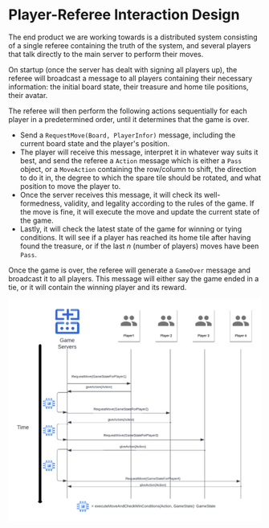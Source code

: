 # Player-Referee Interaction Design

The end product we are working towards is a distributed system consisting of a single referee containing the truth
of the system, and several players that talk directly to the main server to perform their moves.

On startup (once the server has dealt with signing all players up), the referee will broadcast a message to all
players containing their necessary information: the initial board state, their treasure and home tile positions,
their avatar.

The referee will then perform the following actions sequentially for each player in a predetermined order, until it determines that the game is over.
- Send a `RequestMove(Board, PlayerInfor)` message, including the current board state and the player's position.
- The player will receive this message, interpret it in whatever way suits it best, and send the referee a
    `Action` message which is either a `Pass` object, or a `MoveAction` containing the row/column to shift, the direction to do it in, the degree to which the spare tile
    should be rotated, and what position to move the player to.
- Once the server receives this message, it will check its well-formedness, validity, and legality according to the rules 
of the game. If the move is fine, it will execute the move and update the current state of the game.
- Lastly, it will check the latest state of the game for winning or tying conditions. It will see if a player has
  reached its home tile after having found the treasure, or if the last _n_ (number of players) moves have been `Pass`.

Once the game is over, the referee will generate a `GameOver` message and broadcast it to all players. This message will either
say the game ended in a tie, or it will contain the winning player and its reward.


![Sequence diagram of 4 users and a game server.](sw_dev_server_client_seq_diagram.png)
